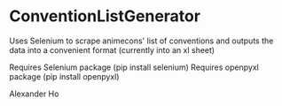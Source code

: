 # ConventionListGenerator
Uses Selenium to scrape animecons' list of conventions and outputs the data into a convenient format (currently into an xl sheet)

Requires Selenium package (pip install selenium)
Requires openpyxl package (pip install openpyxl)

Alexander Ho
